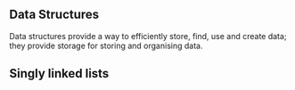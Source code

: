 ## Data Structures
Data structures provide a way to efficiently store, find, use and create data; they provide storage for storing and organising data. 

## Singly linked lists
